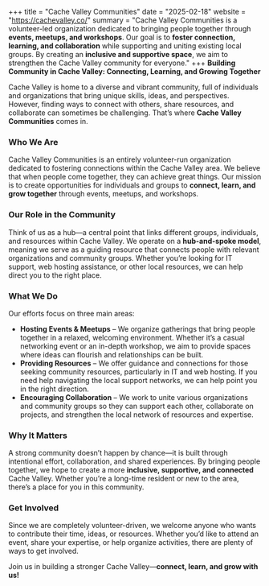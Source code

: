 +++
title = "Cache Valley Communities"
date = "2025-02-18"
website = "https://cachevalley.co/"
summary = "Cache Valley Communities is a volunteer-led organization dedicated to bringing people together through **events, meetups, and workshops**. Our goal is to **foster connection, learning, and collaboration** while supporting and uniting existing local groups. By creating an **inclusive and supportive space**, we aim to strengthen the Cache Valley community for everyone."
+++
**Building Community in Cache Valley: Connecting, Learning, and Growing Together**

Cache Valley is home to a diverse and vibrant community, full of individuals and organizations that bring unique skills, ideas, and perspectives. However, finding ways to connect with others, share resources, and collaborate can sometimes be challenging. That’s where **Cache Valley Communities** comes in.

### Who We Are
Cache Valley Communities is an entirely volunteer-run organization dedicated to fostering connections within the Cache Valley area. We believe that when people come together, they can achieve great things. Our mission is to create opportunities for individuals and groups to **connect, learn, and grow together** through events, meetups, and workshops.

### Our Role in the Community
Think of us as a hub—a central point that links different groups, individuals, and resources within Cache Valley. We operate on a **hub-and-spoke model**, meaning we serve as a guiding resource that connects people with relevant organizations and community groups. Whether you’re looking for IT support, web hosting assistance, or other local resources, we can help direct you to the right place.

### What We Do
Our efforts focus on three main areas:

- **Hosting Events & Meetups** – We organize gatherings that bring people together in a relaxed, welcoming environment. Whether it’s a casual networking event or an in-depth workshop, we aim to provide spaces where ideas can flourish and relationships can be built.
- **Providing Resources** – We offer guidance and connections for those seeking community resources, particularly in IT and web hosting. If you need help navigating the local support networks, we can help point you in the right direction.
- **Encouraging Collaboration** – We work to unite various organizations and community groups so they can support each other, collaborate on projects, and strengthen the local network of resources and expertise.

### Why It Matters
A strong community doesn’t happen by chance—it is built through intentional effort, collaboration, and shared experiences. By bringing people together, we hope to create a more **inclusive, supportive, and connected** Cache Valley. Whether you’re a long-time resident or new to the area, there’s a place for you in this community.

### Get Involved
Since we are completely volunteer-driven, we welcome anyone who wants to contribute their time, ideas, or resources. Whether you’d like to attend an event, share your expertise, or help organize activities, there are plenty of ways to get involved.

Join us in building a stronger Cache Valley—**connect, learn, and grow with us!**
